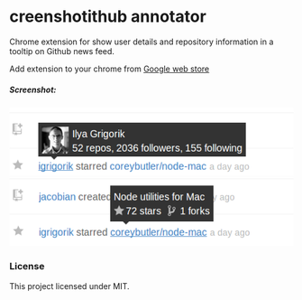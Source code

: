 creenshotithub annotator
=========

Chrome extension for show user details and repository information in a tooltip on Github news feed.

Add extension to your chrome from [Google web store](https://chrome.google.com/webstore/detail/github-annotator/epmbkocbfiejffcjahjhncadlipmdime)

##### Screenshot:

![Github-annotator](https://github.com/mesuutt/github-annotator/blob/master/screenshots/user-tooltip.png)
![Github-annotator](https://github.com/mesuutt/github-annotator/blob/master/screenshots/repo-tooltip.png)

### License

This project licensed under MIT.
